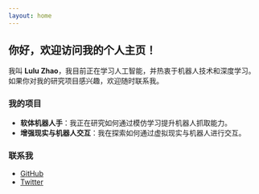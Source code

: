 ```yaml
---
layout: home
---
```


## 你好，欢迎访问我的个人主页！

我叫 **Lulu Zhao**，我目前正在学习人工智能，并热衷于机器人技术和深度学习。如果你对我的研究项目感兴趣，欢迎随时联系我。

### 我的项目

- **软体机器人手**：我正在研究如何通过模仿学习提升机器人抓取能力。
- **增强现实与机器人交互**：我在探索如何通过虚拟现实与机器人进行交互。

### 联系我

- [GitHub](https://github.com/username)
- [Twitter](https://twitter.com/your-twitter-handle)
